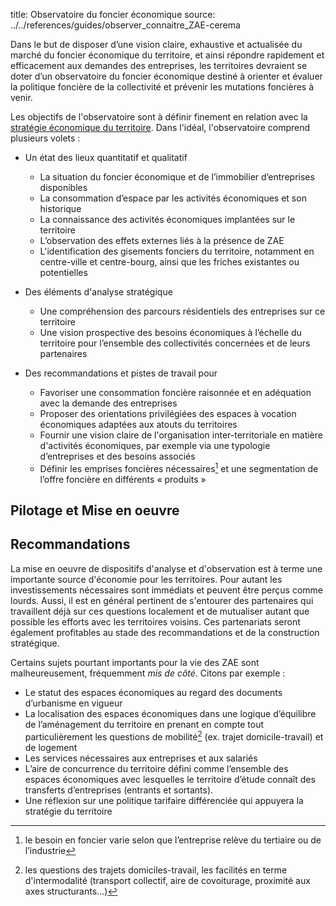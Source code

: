 title: Observatoire du foncier économique
source: ../../references/guides/observer_connaitre_ZAE-cerema

Dans le but de disposer d’une vision claire, exhaustive et actualisée du marché du foncier économique du territoire, et ainsi répondre rapidement et efficacement aux demandes des entreprises, les territoires devraient se doter d’un observatoire du foncier économique destiné à orienter et évaluer la politique foncière de la collectivité et prévenir les mutations foncières à venir.

Les objectifs de l'observatoire sont à définir finement en relation avec la [stratégie économique du territoire][strategie_eco_territoriale]. Dans l'idéal, l'observatoire comprend plusieurs volets :

* Un état des lieux quantitatif et qualitatif
    * La situation du foncier économique et de l’immobilier d’entreprises disponibles
    * La consommation d’espace par les activités économiques et son historique
    * La connaissance des activités économiques implantées sur le territoire
    * L’observation des effets externes liés à la présence de ZAE
    * L'identification des gisements fonciers du territoire, notamment en centre-ville et centre-bourg, ainsi que les friches existantes ou potentielles

* Des éléments d'analyse stratégique
    * Une compréhension des parcours résidentiels des entreprises sur ce territoire
    * Une vision prospective des besoins économiques à l’échelle du territoire pour l’ensemble des collectivités concernées et de leurs partenaires

* Des recommandations et pistes de travail pour
    * Favoriser une consommation foncière raisonnée et en adéquation avec la demande des entreprises
    * Proposer des orientations privilégiées des espaces à vocation économiques adaptées aux atouts du territoires  
    * Fournir une vision claire de l'organisation inter-territoriale en matière d'activités économiques, par exemple via une typologie d’entreprises et des besoins associés
    * Définir les emprises foncières nécessaires[^1] et une segmentation de l’offre foncière en différents « produits »

## Pilotage et Mise en oeuvre

## Recommandations
La mise en oeuvre de dispositifs d'analyse et d'observation est à terme une importante source d'économie pour les territoires. Pour autant les investissements nécessaires sont immédiats et peuvent être perçus comme lourds. Aussi, il est en général pertinent de s'entourer des partenaires qui travaillent déjà sur ces questions localement et de mutualiser autant que possible les efforts avec les territoires voisins. Ces partenariats seront également profitables au stade des recommandations et de la construction stratégique.

Certains sujets pourtant importants pour la vie des ZAE sont malheureusement, fréquemment _mis de côté_. Citons par exemple :

* Le statut des espaces économiques au regard des documents d’urbanisme en vigueur
* La localisation des espaces économiques dans une logique d’équilibre de l’aménagement du territoire en prenant en compte tout particulièrement les questions de mobilité[^2] (ex. trajet domicile-travail) et de logement
* Les services nécessaires aux entreprises et aux salariés
* L’aire de concurrence du territoire défini comme l’ensemble des espaces économiques avec lesquelles le territoire d’étude connaît des transferts d’entreprises (entrants et sortants).
* Une réflexion sur une politique tarifaire différenciée qui appuyera la stratégie du territoire

[^1]: le besoin en foncier varie selon que l’entreprise relève du tertiaire ou de l’industrie
[^2]: les questions des trajets domiciles-travail, les facilités en terme d'intermodalité (transport collectif, aire de covoiturage, proximité aux axes structurants…)

[strategie_eco_territoriale]: ../../strategie_territoriale
